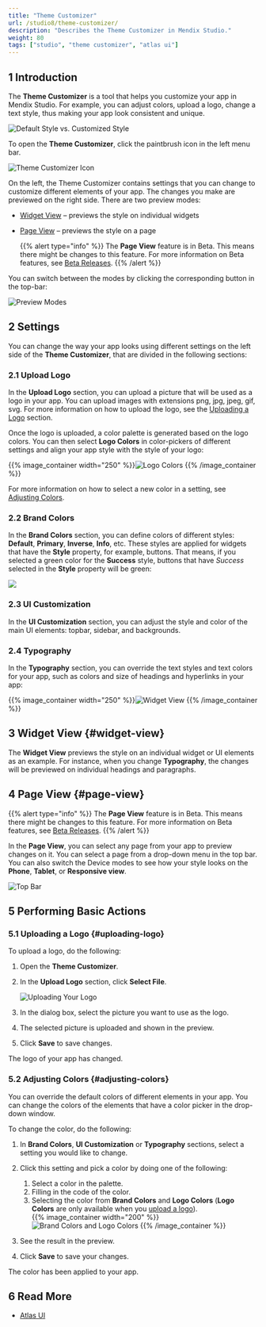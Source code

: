 ```yaml
---
title: "Theme Customizer"
url: /studio8/theme-customizer/
description: "Describes the Theme Customizer in Mendix Studio."
weight: 80
tags: ["studio", "theme customizer", "atlas ui"]
---
```


## 1 Introduction 

The **Theme Customizer** is a tool that helps you customize your app in Mendix Studio. For example, you can adjust colors, upload a logo, change a text style, thus making your app look consistent and unique.

![Default Style vs. Customized Style](/attachments/studio8/theme-customizer/default-vs-customized.png)

To open the **Theme Customizer**, click the paintbrush icon in the left menu bar. 

![Theme Customizer Icon](/attachments/studio8/theme-customizer/theme-customizer-icon.png)

On the left, the Theme Customizer contains settings that you can change to customize different elements of your app. The changes you make are previewed on the right side. There are two preview modes:

* [Widget View](#widget-view) – previews the style on individual widgets

*  [Page View](#page-view) – previews the style on a page

    {{% alert type="info" %}} The **Page View** feature is in Beta. This means there might be changes to this feature. For more information on Beta features, see [Beta Releases](/releasenotes/beta-features/).
    {{% /alert %}}

You can switch between the modes by clicking the corresponding button in the top-bar:

![Preview Modes](/attachments/studio8/theme-customizer/preview-modes.png)

## 2 Settings

You can change the way your app looks using different settings on the left side of the **Theme Customizer**, that are divided in the following sections:

### 2.1 Upload Logo

In the **Upload Logo** section, you can upload a picture that will be used as a logo in your app. You can upload  images with extensions png, jpg, jpeg, gif, svg. For more information on how to upload the logo, see the [Uploading a Logo](#uploading-logo) section.  

Once the logo is uploaded, a color palette is generated based on the logo colors. You can then select **Logo Colors** in color-pickers of different settings and align your app style with the style of your logo:

{{% image_container width="250" %}}![Logo Colors](/attachments/studio8/theme-customizer/logo-colors.png)
{{% /image_container %}}

For more information on how to select a new color in a setting, see [Adjusting Colors](#adjusting-colors).

### 2.2 Brand Colors

In the **Brand Colors** section, you can define colors of different styles: **Default**, **Primary**, **Inverse**, **Info**, etc. These styles are applied for widgets that have the **Style** property, for example, buttons. That means, if you selected a green color for the **Success** style, buttons that have *Success* selected in the **Style** property will be green: 

![](/attachments/studio8/theme-customizer/brand-colors-style-dependency.png)

### 2.3 UI Customization

In the **UI Customization** section, you can adjust the style and color of the main UI elements: topbar, sidebar, and backgrounds.

### 2.4 Typography

In the **Typography** section, you can override the text styles and text colors for your app, such as colors and size of headings and hyperlinks in your app:

{{% image_container width="250" %}}![Widget View](/attachments/studio8/theme-customizer/widget-view.png)
{{% /image_container %}}

## 3 Widget View {#widget-view}

The **Widget View** previews the style on an individual widget or UI elements as an example. For instance, when you change **Typography**, the changes will be previewed on individual headings and paragraphs. 

## 4 Page View {#page-view}

{{% alert type="info" %}} The **Page View** feature is in Beta. This means there might be changes to this feature. For more information on Beta features, see [Beta Releases](/releasenotes/beta-features/).
{{% /alert %}}

In the **Page View**, you can select any page from your app to preview changes on it. You can select a page from a drop-down menu in the top bar. You can also switch the Device modes to see how your style looks on the **Phone**, **Tablet**, or **Responsive view**.  

![Top Bar](/attachments/studio8/theme-customizer/top-bar.png)

## 5 Performing Basic Actions

### 5.1 Uploading a Logo {#uploading-logo}

To upload a logo, do the following: 

1. Open the **Theme Customizer**.

2.  In the **Upload Logo** section, click **Select File**.  

    ![Uploading Your Logo](/attachments/studio8/theme-customizer/upload-logo.png)

3. In the dialog box, select the picture you want to use as the logo.

4.  The selected picture is uploaded and shown in the preview. 

5. Click **Save** to save changes.

The logo of your app has changed.

### 5.2 Adjusting Colors {#adjusting-colors}

You can override the default colors of different elements in your app. You can change the colors of the elements that have a color picker in the drop-down window. 

To change the color, do the following:

1. In **Brand Colors**, **UI Customization** or **Typography** sections, select a setting you would like to change.

2.  Click this setting and pick a color by doing one of the following:

    1. Select a color in the palette.
    2. Filling in the code of the color.
    3. Selecting the color from **Brand Colors** and **Logo Colors** (**Logo Colors** are only available when you [upload a logo](#uploading-logo)).<br/>
	{{% image_container width="200" %}}![Brand Colors and Logo Colors](/attachments/studio8/theme-customizer/adjusting-color.png)
    {{% /image_container %}}

3. See the result in the preview.

4. Click **Save** to save your changes. 

The color has been applied to your app.

## 6 Read More

* [Atlas UI](/howto8/front-end/atlas-ui/)
